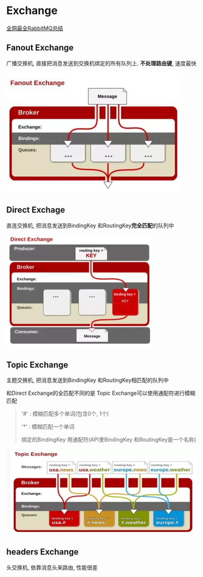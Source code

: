 # Exchange

[全网最全RabbitMQ总结](https://www.cnblogs.com/erlie/articles/12222737.html)



## Fanout Exchange

广播交换机, 直接把消息发送到交换机绑定的所有队列上. **不处理路由键**, 速度最快

![扇形交换机](exchange.assets/748509-20200121182607676-266075653.jpg)



## Direct Exchage

直连交换机, 把消息发送到BindingKey 和RoutingKey**完全匹配**的队列中

![直连交换机](exchange.assets/748509-20200121182607813-1269859775.jpg)



## Topic Exchange

主题交换机, 把消息发送到BindingKey 和RoutingKey相匹配的队列中

和Direct Exchange的全匹配不同的是 Topic Exchange可以使用通配符进行模糊匹配

>   '#' : 模糊匹配多个单词(包含0个, 1个)
>
>   '*' : 模糊匹配一个单词
>
>   绑定的BindingKey 用通配符(API里BindingKey 和RoutingKey是一个名称)

![主题交换机](exchange.assets/748509-20200121182607813-1269859775-1582787062433.jpg)



## headers Exchange

头交换机, 依靠消息头来路由, 性能很差

